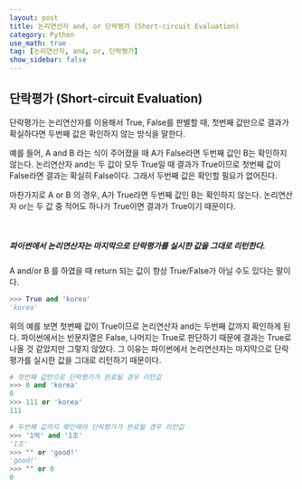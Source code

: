 ```yaml
---
layout: post
title: 논리연산자 and, or 단락평가 (Short-circuit Evaluation)
category: Python
use_math: true
tag: [논리연산자, and, or, 단락평가]
show_sidebar: false
---
```




## 단락평가 (Short-circuit Evaluation)

단락평가는 논리연산자를 이용해서 True, False를 판별할 때, 첫번째 값만으로 결과가 확실하다면 두번째 값은 확인하지 않는 방식을 말한다.

예를 들어, A and B 라는 식이 주어졌을 때 A가 False라면 두번째 값인 B는 확인하지 않는다. 논리연산자 and는 두 값이 모두 True일 때 결과가 True이므로 첫번째 값이 False라면 결과는 확실히 False이다. 그래서 두번째 값은 확인할 필요가 없어진다.

마찬가지로 A or B 의 경우, A가 True라면 두번째 값인 B는 확인하지 않는다. 논리연산자 or는 두 값 중 적어도 하나가 True이면 결과가 True이기 때문이다.

<br/>

##### 파이썬에서 논리연산자는 마지막으로 단락평가를 실시한 값을 그대로 리턴한다.

A and/or B 를 하였을 때 return 되는 값이 항상 True/False가 아닐 수도 있다는 말이다.

```python
>>> True and 'korea'
'korea'
```

위의 예를 보면 첫번째 값이 True이므로 논리연산자 and는 두번째 값까지 확인하게 된다. 파이썬에서는 빈문자열은 False, 나머지는 True로 판단하기 때문에 결과는 True로 나올 것 같았지만 그렇지 않았다. 그 이유는 파이썬에서 논리연산자는 마지막으로 단락평가를 실시한 값을 그대로 리턴하기 때문이다.

```python
# 첫번째 값만으로 단락평가가 완료될 경우 리턴값
>>> 0 and 'korea'
0
>>> 111 or 'korea'
111

# 두번째 값까지 확인해야 단락평가가 완료될 경우 리턴값
>>> '1억' and '1조'
'1조'
>>> "" or 'good!'
'good!'
>>> "" or 0
0
```

